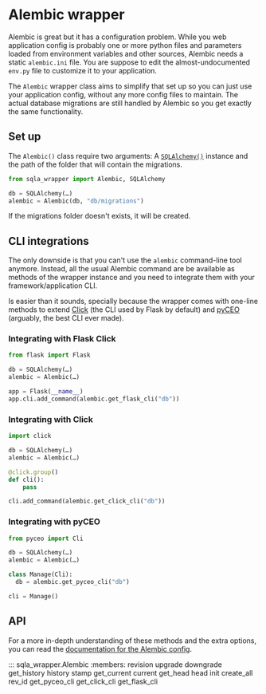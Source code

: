 # Alembic wrapper

Alembic is great but it has a configuration problem. While you web application config is probably one or more python files and parameters loaded from environment variables and other sources, Alembic needs a static `alembic.ini` file. You are suppose to edit the almost-undocumented `env.py` file to customize it to your application.

The `Alembic` wrapper class aims to simplify that set up so you can just use your application config, without any more config files to maintain. The actual database migrations are still handled by Alembic so you get exactly the same functionality.


## Set up

The `Alembic()` class require two arguments: A [`SQLAlchemy()`](sqlalchemy-wrapper) instance and the path of the folder that will contain the migrations.

```python
from sqla_wrapper import Alembic, SQLAlchemy

db = SQLAlchemy(…)
alembic = Alembic(db, "db/migrations")
```

If the migrations folder doesn't exists, it will be created.


## CLI integrations

The only downside is that you can't use the `alembic` command-line tool anymore. Instead, all the usual Alembic command are be available as methods of the wrapper instance and you need to integrate them with your framework/application CLI.

Is easier than it sounds, specially because the wrapper comes with one-line methods to extend [Click](https://click.palletsprojects.com) (the CLI used by Flask by default) and [pyCEO](https://github.com/jpsca/pyceo) (arguably, the best CLI ever made).

### Integrating with Flask Click

```python
from flask import Flask

db = SQLAlchemy(…)
alembic = Alembic(…)

app = Flask(__name__)
app.cli.add_command(alembic.get_flask_cli("db"))
```

### Integrating with Click

```python
import click

db = SQLAlchemy(…)
alembic = Alembic(…)

@click.group()
def cli():
    pass

cli.add_command(alembic.get_click_cli("db"))

```

### Integrating with pyCEO

```python
from pyceo import Cli

db = SQLAlchemy(…)
alembic = Alembic(…)

class Manage(Cli):
  db = alembic.get_pyceo_cli("db")

cli = Manage()

```

## API

For a more in-depth understanding of these methods and the extra options, you can read the [documentation for the Alembic config](https://alembic.sqlalchemy.org/en/latest/tutorial.html#editing-the-ini-file).

::: sqla_wrapper.Alembic
    :members: revision upgrade downgrade get_history history stamp get_current current get_head head init create_all rev_id get_pyceo_cli get_click_cli get_flask_cli

